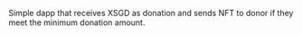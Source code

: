 Simple dapp that receives XSGD as donation and sends NFT to donor if they meet the minimum donation amount.